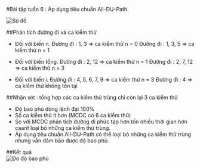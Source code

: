 #Bài tập tuần 6 : Áp dụng tiêu chuẩn All-DU-Path. 

![Sơ đồ](https://github.com/vutung189/int3117-2016/blob/master/VuThanhTung/BT3/image/SoDo.png)
	
##Phân tích đường đi và ca kiểm thử
- Đối với biến n.
Đường đi : 1, 3      => ca kiểm thử  n = 0
Đường đi : 1, 3, 5   => ca kiểm thử  n = 1
	
- Đối với biến tổng.
Đường đi : 2, 12     => ca kiểm thử  n = 1
Đường đi : 2, 7, 12  => ca kiểm thử  n = 3
	
- Đối với biến i.
Đường đi : 4, 5, 6, 7, 9 => ca kiểm thử n = 3
Đường đi : 4             => ca kiểm thử không tồn tại
	
##Nhận xét : tổng hợp các ca kiểm thử trùng chỉ còn lại 3 ca kiểm thử
- Độ bao phủ dòng lệnh đạt 100%
- Số ca kiểm thử ít hơn (MCDC có 6 ca kiểm thử)
- So với MCDC phân tích đường đi phức tạp hơn tốn nhiều thời gian hơn caanf loại bỏ những ca kiểm thử trùng.
- Áp dụng tiêu chuẩn All-DU-Path có thể loại bỏ những ca kiểm thử trùng nhưng vẫn đảm bảo được độ bao phủ.
	
##Kết quả	
![Đo độ bao phủ](https://github.com/vutung189/int3117-2016/blob/master/VuThanhTung/BT3/image/DoBaoPhu.png)
